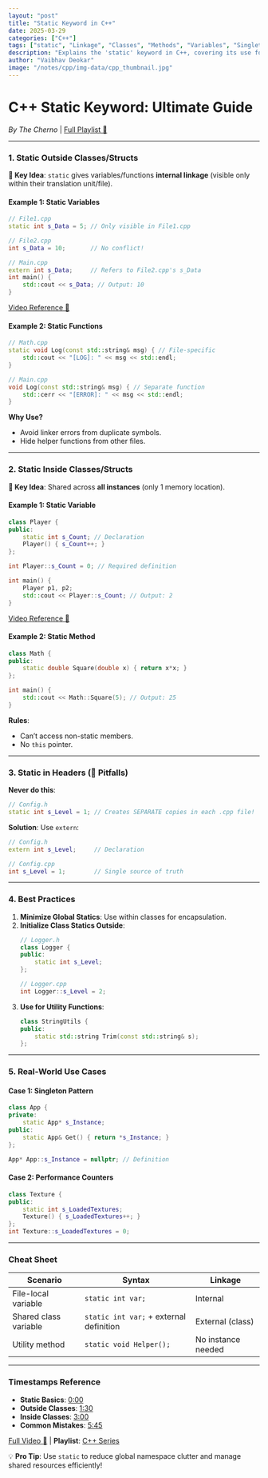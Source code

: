 ```yaml
---
layout: "post"
title: "Static Keyword in C++"
date: 2025-03-29
categories: ["C++"]
tags: ["static", "Linkage", "Classes", "Methods", "Variables", "Singleton"]
description: "Explains the 'static' keyword in C++, covering its use for internal linkage outside classes and for shared members/methods inside classes."
author: "Vaibhav Deokar"
image: "/notes/cpp/img-data/cpp_thumbnail.jpg"
---
```

# **C++ Static Keyword: Ultimate Guide**  
*By The Cherno* | [Full Playlist 🔗](https://www.youtube.com/watch?v=9RJTQmK0YPI&list=PLlrATfBNZ98dudnM48yfGUldqGD0S4FFb&index=10)  

---

### **1. Static Outside Classes/Structs**  
**📌 Key Idea**: `static` gives variables/functions **internal linkage** (visible only within their translation unit/file).  

#### **Example 1: Static Variables**  
```cpp  
// File1.cpp  
static int s_Data = 5; // Only visible in File1.cpp  

// File2.cpp  
int s_Data = 10;       // No conflict!  

// Main.cpp  
extern int s_Data;     // Refers to File2.cpp's s_Data  
int main() {  
    std::cout << s_Data; // Output: 10  
}  
```  
[Video Reference 🎥](https://youtu.be/f3FVU-iwNuA?t=94)  

#### **Example 2: Static Functions**  
```cpp  
// Math.cpp  
static void Log(const std::string& msg) { // File-specific  
    std::cout << "[LOG]: " << msg << std::endl;  
}  

// Main.cpp  
void Log(const std::string& msg) { // Separate function  
    std::cerr << "[ERROR]: " << msg << std::endl;  
}  
```  
**Why Use?**  
- Avoid linker errors from duplicate symbols.  
- Hide helper functions from other files.  

---

### **2. Static Inside Classes/Structs**  
**📌 Key Idea**: Shared across **all instances** (only 1 memory location).  

#### **Example 1: Static Variable**  
```cpp  
class Player {  
public:  
    static int s_Count; // Declaration  
    Player() { s_Count++; }  
};  

int Player::s_Count = 0; // Required definition  

int main() {  
    Player p1, p2;  
    std::cout << Player::s_Count; // Output: 2  
}  
```  
[Video Reference 🎥](https://youtu.be/f3FVU-iwNuA?t=180)  

#### **Example 2: Static Method**  
```cpp  
class Math {  
public:  
    static double Square(double x) { return x*x; }  
};  

int main() {  
    std::cout << Math::Square(5); // Output: 25  
}  
```  
**Rules**:  
- Can’t access non-static members.  
- No `this` pointer.  

---

### **3. Static in Headers (🛑 Pitfalls)**  
**Never do this**:  
```cpp  
// Config.h  
static int s_Level = 1; // Creates SEPARATE copies in each .cpp file!  
```  

**Solution**: Use `extern`:  
```cpp  
// Config.h  
extern int s_Level;     // Declaration  

// Config.cpp  
int s_Level = 1;        // Single source of truth  
```  

---

### **4. Best Practices**  
1. **Minimize Global Statics**: Use within classes for encapsulation.  
2. **Initialize Class Statics Outside**:  
   ```cpp  
   // Logger.h  
   class Logger {  
   public:  
       static int s_Level;  
   };  

   // Logger.cpp  
   int Logger::s_Level = 2;  
   ```  
3. **Use for Utility Functions**:  
   ```cpp  
   class StringUtils {  
   public:  
       static std::string Trim(const std::string& s);  
   };  
   ```  

---

### **5. Real-World Use Cases**  
#### **Case 1: Singleton Pattern**  
```cpp  
class App {  
private:  
    static App* s_Instance;  
public:  
    static App& Get() { return *s_Instance; }  
};  

App* App::s_Instance = nullptr; // Definition  
```  

#### **Case 2: Performance Counters**  
```cpp  
class Texture {  
public:  
    static int s_LoadedTextures;  
    Texture() { s_LoadedTextures++; }  
};  
int Texture::s_LoadedTextures = 0;  
```  

---

### **Cheat Sheet**  
| **Scenario**               | **Syntax**                              | **Linkage**          |  
|-----------------------------|-----------------------------------------|----------------------|  
| File-local variable         | `static int var;`                       | Internal             |  
| Shared class variable       | `static int var;` + external definition | External (class)     |  
| Utility method              | `static void Helper();`                 | No instance needed   |  

---

### **Timestamps Reference**  
- **Static Basics**: [0:00](https://youtu.be/f3FVU-iwNuA?t=0)  
- **Outside Classes**: [1:30](https://youtu.be/f3FVU-iwNuA?t=94)  
- **Inside Classes**: [3:00](https://youtu.be/f3FVU-iwNuA?t=180)  
- **Common Mistakes**: [5:45](https://youtu.be/f3FVU-iwNuA?t=345)  

[Full Video 🔗](https://youtu.be/f3FVU-iwNuA) | **Playlist**: [C++ Series](https://www.youtube.com/watch?v=9RJTQmK0YPI&list=PLlrATfBNZ98dudnM48yfGUldqGD0S4FFb&index=10)  

💡 **Pro Tip**: Use `static` to reduce global namespace clutter and manage shared resources efficiently!
